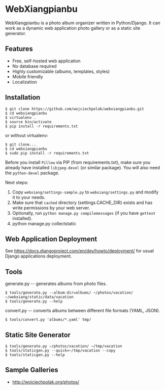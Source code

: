 WebXiangpianbu
==============

WebXiangpianbu is a photo album organizer written in Python/Django.
It can work as a dynamic web application photo gallery or as a static
site generator.

Features
--------

- Free, self-hosted web application
- No database required
- Highly customizable (albums, templates, styles)
- Mobile friendly
- Localization

Installation
------------

    $ git clone https://github.com/wojciechpolak/webxiangpianbu.git
    $ cd webxiangpianbu
    $ virtualenv .
    $ source bin/activate
    $ pip install -r requirements.txt

or without virtualenv:

    $ git clone...
    $ cd webxiangpianbu
    $ sudo pip install -r requirements.txt

Before you install `Pillow` via PIP (from requirements.txt), make sure
you already have installed `libjpeg-devel` (or similar package).
You will also need the `python-devel` package.

Next steps:

1. Copy `webxiang/settings-sample.py` to `webxiang/settings.py`
   and modify it to your needs.
2. Make sure that `cached` directory (settings.CACHE_DIR) exists
   and has write permissions by your web server.
3. Optionally, run `python manage.py compilemessages` (if you have
   `gettext` installed).
4. python manage.py collectstatic

Web Application Deployment
--------------------------

See https://docs.djangoproject.com/en/dev/howto/deployment/
for usual Django applications deployment.

Tools
-----

generate.py -- generates albums from photo files.

    $ tools/generate.py --album-dir=albums/ ~/photos/vacation/ ~/webxiang/static/data/vacation
    $ tools/generate.py --help

convert.py -- converts albums between different file formats (YAML, JSON).

    $ tools/convert.py 'albums/*.yaml' tmp/

Static Site Generator
---------------------

    $ tools/generate.py ~/photos/vacation/ ~/tmp/vacation
    $ tools/staticgen.py --quick=~/tmp/vacation --copy
    $ tools/staticgen.py --help

Sample Galleries
----------------

* http://wojciechpolak.org/photos/
